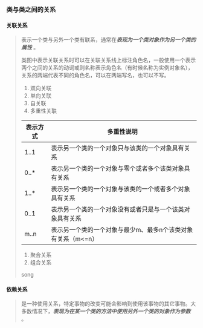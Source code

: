 ### 类与类之间的关系

#### 关联关系

> ​	表示一个类与另外一个类有联系，通常在***表现为一个类对象作为另一个类的属性*** 。
>
> ​	类图中表示关联关系时可以在关联关系线上标注角色名，一般使用一个表示两个之间的关系的动词或则名称表示角色名（有时候名称为实例对象名），关系的两端代表不同的角色名，可以在两端写名，也可以不写。
>
> 1. 双向关联
> 2. 单向关联
> 3. 自关联
> 4. 多重性关联
>
> | 表示方式 | 多重性说明                                                   |
> | -------- | ------------------------------------------------------------ |
> | 1..1     | 表示另一个类的一个对象只与该类的一个对象具有关系             |
> | 0..*     | 表示另一个类的一个对象与零个或者多个该类对象具有关系         |
> | 1..*     | 表示另一个类的一个对象与该类的一个或者多个对象具有关系       |
> | 0..1     | 表示另一个类的一个对象没有或者只是与一个该类对象具有关系     |
> | m..n     | 表示另一个类的一个对象与最少m、最多n个该类对象有关系（m<=n） |
>
> 
>
> 1. 聚合关系
> 2. 组合关系
>
> song

#### 依赖关系

> ​	是一种使用关系，特定事物的改变可能会影响到使用该事物的其它事物。大多数情况下，***表现为在某一个类的方法中使用另外一个类的对象作为参数*** 。


